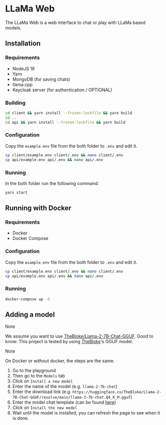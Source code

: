# LLaMa Web

The LLaMa Web is a web interface to chat or play with LLaMa based models.

## Installation

### Requirements

- NodeJS 18
- Yarn
- MongoDB (for saving chats)
- llama.cpp
- Keycloak server (for authentication / OPTIONAL)

### Building

```bash
cd client && yarn install --frozen-lockfile && yarn build
cd ..
cd api && yarn install --frozen-lockfile && yarn build
```

### Configuration

Copy the `example.env` file from the both folder to `.env` and edit it.

```bash
cp client/example.env client/.env && nano client/.env
cp api/example.env api/.env && nano api/.env
```

### Running

In the both folder run the following command:
```bash
yarn start
```

## Running with Docker

### Requirements

- Docker
- Docker Compose

### Configuration

Copy the `example.env` file from the both folder to `.env` and edit it.

```bash
cp client/example.env client/.env && nano client/.env
cp api/example.env api/.env && nano api/.env
```

### Running

```bash
docker-compose up -d
```

## Adding a model

> [!NOTE]
> We assume you want to use [TheBloke/Llama-2-7B-Chat-GGUF](https://huggingface.co/TheBloke/Llama-2-7B-Chat-GGUF).
> Good to know: This project is tested by using [TheBloke](https://huggingface.co/TheBloke)'s GGUF model.

> [!NOTE]
> On Docker or without docker, the steps are the same.

1. Go to the playground
2. Then go to the `Models` tab
3. Click on `Install a new model`
4. Enter the name of the model (e.g. `llama-2-7b-chat`)
5. Enter the download link (e.g. `https://huggingface.co/TheBloke/Llama-2-7B-Chat-GGUF/resolve/main/llama-2-7b-chat.Q4_K_M.gguf`)
6. Enter the model chat template (can be found [here](PROMPTS.md))
7. Click on `Install the new model`
8. Wait until the model is installed, you can refresh the page to see when it is done.
